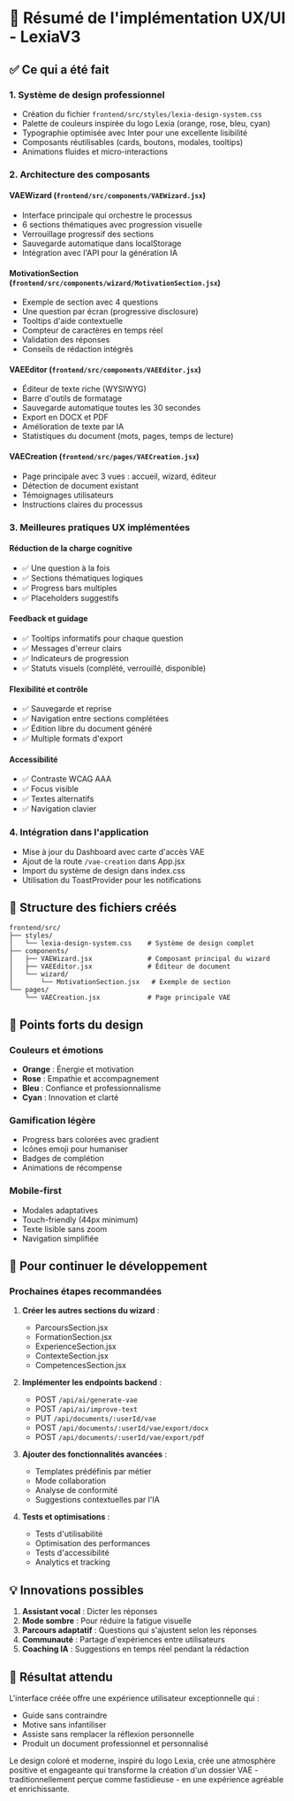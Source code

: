 # 🚀 Résumé de l'implémentation UX/UI - LexiaV3

## ✅ Ce qui a été fait

### 1. **Système de design professionnel**
- Création du fichier `frontend/src/styles/lexia-design-system.css`
- Palette de couleurs inspirée du logo Lexia (orange, rose, bleu, cyan)
- Typographie optimisée avec Inter pour une excellente lisibilité
- Composants réutilisables (cards, boutons, modales, tooltips)
- Animations fluides et micro-interactions

### 2. **Architecture des composants**

#### **VAEWizard** (`frontend/src/components/VAEWizard.jsx`)
- Interface principale qui orchestre le processus
- 6 sections thématiques avec progression visuelle
- Verrouillage progressif des sections
- Sauvegarde automatique dans localStorage
- Intégration avec l'API pour la génération IA

#### **MotivationSection** (`frontend/src/components/wizard/MotivationSection.jsx`)
- Exemple de section avec 4 questions
- Une question par écran (progressive disclosure)
- Tooltips d'aide contextuelle
- Compteur de caractères en temps réel
- Validation des réponses
- Conseils de rédaction intégrés

#### **VAEEditor** (`frontend/src/components/VAEEditor.jsx`)
- Éditeur de texte riche (WYSIWYG)
- Barre d'outils de formatage
- Sauvegarde automatique toutes les 30 secondes
- Export en DOCX et PDF
- Amélioration de texte par IA
- Statistiques du document (mots, pages, temps de lecture)

#### **VAECreation** (`frontend/src/pages/VAECreation.jsx`)
- Page principale avec 3 vues : accueil, wizard, éditeur
- Détection de document existant
- Témoignages utilisateurs
- Instructions claires du processus

### 3. **Meilleures pratiques UX implémentées**

#### **Réduction de la charge cognitive**
- ✅ Une question à la fois
- ✅ Sections thématiques logiques
- ✅ Progress bars multiples
- ✅ Placeholders suggestifs

#### **Feedback et guidage**
- ✅ Tooltips informatifs pour chaque question
- ✅ Messages d'erreur clairs
- ✅ Indicateurs de progression
- ✅ Statuts visuels (complété, verrouillé, disponible)

#### **Flexibilité et contrôle**
- ✅ Sauvegarde et reprise
- ✅ Navigation entre sections complétées
- ✅ Édition libre du document généré
- ✅ Multiple formats d'export

#### **Accessibilité**
- ✅ Contraste WCAG AAA
- ✅ Focus visible
- ✅ Textes alternatifs
- ✅ Navigation clavier

### 4. **Intégration dans l'application**
- Mise à jour du Dashboard avec carte d'accès VAE
- Ajout de la route `/vae-creation` dans App.jsx
- Import du système de design dans index.css
- Utilisation du ToastProvider pour les notifications

## 📂 Structure des fichiers créés

```
frontend/src/
├── styles/
│   └── lexia-design-system.css    # Système de design complet
├── components/
│   ├── VAEWizard.jsx              # Composant principal du wizard
│   ├── VAEEditor.jsx              # Éditeur de document
│   └── wizard/
│       └── MotivationSection.jsx   # Exemple de section
└── pages/
    └── VAECreation.jsx            # Page principale VAE
```

## 🎨 Points forts du design

### Couleurs et émotions
- **Orange** : Énergie et motivation
- **Rose** : Empathie et accompagnement
- **Bleu** : Confiance et professionnalisme
- **Cyan** : Innovation et clarté

### Gamification légère
- Progress bars colorées avec gradient
- Icônes emoji pour humaniser
- Badges de complétion
- Animations de récompense

### Mobile-first
- Modales adaptatives
- Touch-friendly (44px minimum)
- Texte lisible sans zoom
- Navigation simplifiée

## 🔧 Pour continuer le développement

### Prochaines étapes recommandées

1. **Créer les autres sections du wizard** :
   - ParcoursSection.jsx
   - FormationSection.jsx
   - ExperienceSection.jsx
   - ContexteSection.jsx
   - CompetencesSection.jsx

2. **Implémenter les endpoints backend** :
   - POST `/api/ai/generate-vae`
   - POST `/api/ai/improve-text`
   - PUT `/api/documents/:userId/vae`
   - POST `/api/documents/:userId/vae/export/docx`
   - POST `/api/documents/:userId/vae/export/pdf`

3. **Ajouter des fonctionnalités avancées** :
   - Templates prédéfinis par métier
   - Mode collaboration
   - Analyse de conformité
   - Suggestions contextuelles par l'IA

4. **Tests et optimisations** :
   - Tests d'utilisabilité
   - Optimisation des performances
   - Tests d'accessibilité
   - Analytics et tracking

## 💡 Innovations possibles

1. **Assistant vocal** : Dicter les réponses
2. **Mode sombre** : Pour réduire la fatigue visuelle
3. **Parcours adaptatif** : Questions qui s'ajustent selon les réponses
4. **Communauté** : Partage d'expériences entre utilisateurs
5. **Coaching IA** : Suggestions en temps réel pendant la rédaction

## 🎯 Résultat attendu

L'interface créée offre une expérience utilisateur exceptionnelle qui :
- Guide sans contraindre
- Motive sans infantiliser
- Assiste sans remplacer la réflexion personnelle
- Produit un document professionnel et personnalisé

Le design coloré et moderne, inspiré du logo Lexia, crée une atmosphère positive et engageante qui transforme la création d'un dossier VAE - traditionnellement perçue comme fastidieuse - en une expérience agréable et enrichissante. 